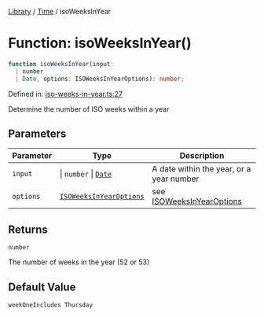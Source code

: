 <!-- markdownlint-disable -->
<!-- cspell: disable -->
[Library](../index.md) / [Time](./index.md) / isoWeeksInYear

# Function: isoWeeksInYear()

```ts
function isoWeeksInYear(input: 
  | number
  | Date, options: ISOWeeksInYearOptions): number;
```

Defined in: [iso-weeks-in-year.ts:27](https://github.com/technobuddha/library/blob/main/src/iso-weeks-in-year.ts#L27)

Determine the number of ISO weeks within a year

## Parameters

| Parameter | Type | Description |
| ------ | ------ | ------ |
| `input` | \| `number` \| [`Date`](https://developer.mozilla.org/docs/Web/JavaScript/Reference/Global_Objects/Date) | A date within the year, or a year number |
| `options` | [`ISOWeeksInYearOptions`](ISOWeeksInYearOptions.md) | see [ISOWeeksInYearOptions](ISOWeeksInYearOptions.md) |

## Returns

`number`

The number of weeks in the year (52 or 53)

## Default Value

```ts
weekOneIncludes Thursday
```

